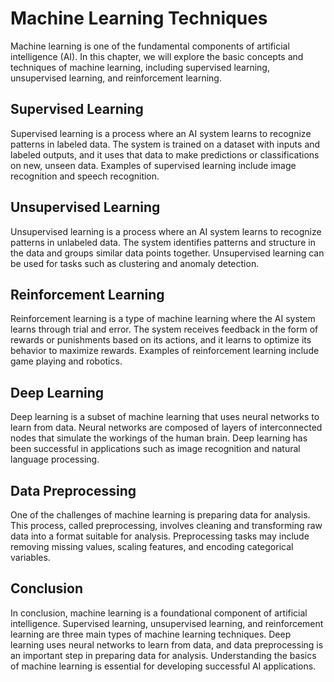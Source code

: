 Machine Learning Techniques
==============================================================================================

Machine learning is one of the fundamental components of artificial intelligence (AI). In this chapter, we will explore the basic concepts and techniques of machine learning, including supervised learning, unsupervised learning, and reinforcement learning.

Supervised Learning
-------------------

Supervised learning is a process where an AI system learns to recognize patterns in labeled data. The system is trained on a dataset with inputs and labeled outputs, and it uses that data to make predictions or classifications on new, unseen data. Examples of supervised learning include image recognition and speech recognition.

Unsupervised Learning
---------------------

Unsupervised learning is a process where an AI system learns to recognize patterns in unlabeled data. The system identifies patterns and structure in the data and groups similar data points together. Unsupervised learning can be used for tasks such as clustering and anomaly detection.

Reinforcement Learning
----------------------

Reinforcement learning is a type of machine learning where the AI system learns through trial and error. The system receives feedback in the form of rewards or punishments based on its actions, and it learns to optimize its behavior to maximize rewards. Examples of reinforcement learning include game playing and robotics.

Deep Learning
-------------

Deep learning is a subset of machine learning that uses neural networks to learn from data. Neural networks are composed of layers of interconnected nodes that simulate the workings of the human brain. Deep learning has been successful in applications such as image recognition and natural language processing.

Data Preprocessing
------------------

One of the challenges of machine learning is preparing data for analysis. This process, called preprocessing, involves cleaning and transforming raw data into a format suitable for analysis. Preprocessing tasks may include removing missing values, scaling features, and encoding categorical variables.

Conclusion
----------

In conclusion, machine learning is a foundational component of artificial intelligence. Supervised learning, unsupervised learning, and reinforcement learning are three main types of machine learning techniques. Deep learning uses neural networks to learn from data, and data preprocessing is an important step in preparing data for analysis. Understanding the basics of machine learning is essential for developing successful AI applications.
